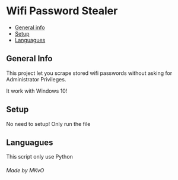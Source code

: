 <h1> Wifi Password Stealer </h1>

* [General info](#general-info)
* [Setup](#setup)
* [Languagues](#languagues)

## General Info
This project let you scrape stored wifi passwords without asking for Administrator Privileges. 
<p>It work with Windows 10!

## Setup
No need to setup! Only run the file

## Languagues
This script only use Python
###### Made by MKvO
